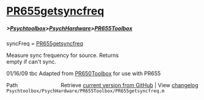 # [PR655getsyncfreq](PR655getsyncfreq)
##### >[Psychtoolbox](Psychtoolbox)>[PsychHardware](PsychHardware)>[PR655Toolbox](PR655Toolbox)

syncFreq = [PR655getsyncfreq](PR655getsyncfreq)  
  
Measure sync frequency for source.  Returns  
empty if can't sync.  
  
01/16/09    tbc   Adapted from [PR650Toolbox](PR650Toolbox) for use with PR655  
  




<div class="code_header" style="text-align:right;">
  <span style="float:left;">Path&nbsp;&nbsp;</span> <span class="counter">Retrieve <a href=
  "https://raw.github.com/Psychtoolbox-3/Psychtoolbox-3/beta/Psychtoolbox/PsychHardware/PR655Toolbox/PR655getsyncfreq.m">current version from GitHub</a> | View <a href=
  "https://github.com/Psychtoolbox-3/Psychtoolbox-3/commits/beta/Psychtoolbox/PsychHardware/PR655Toolbox/PR655getsyncfreq.m">changelog</a></span>
</div>
<div class="code">
  <code>Psychtoolbox/PsychHardware/PR655Toolbox/PR655getsyncfreq.m</code>
</div>

